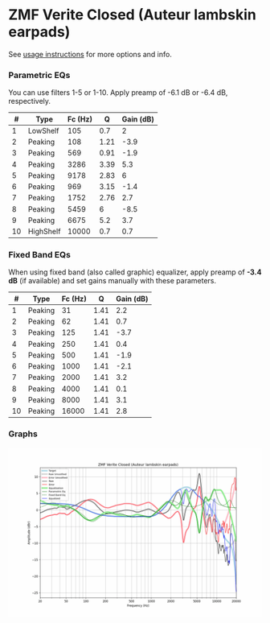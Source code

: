 # ZMF Verite Closed (Auteur lambskin earpads)
See [usage instructions](https://github.com/jaakkopasanen/AutoEq#usage) for more options and info.

### Parametric EQs
You can use filters 1-5 or 1-10. Apply preamp of -6.1 dB or -6.4 dB, respectively.

|   # | Type      |   Fc (Hz) |    Q |   Gain (dB) |
|-----|-----------|-----------|------|-------------|
|   1 | LowShelf  |       105 | 0.7  |         2   |
|   2 | Peaking   |       108 | 1.21 |        -3.9 |
|   3 | Peaking   |       569 | 0.91 |        -1.9 |
|   4 | Peaking   |      3286 | 3.39 |         5.3 |
|   5 | Peaking   |      9178 | 2.83 |         6   |
|   6 | Peaking   |       969 | 3.15 |        -1.4 |
|   7 | Peaking   |      1752 | 2.76 |         2.7 |
|   8 | Peaking   |      5459 | 6    |        -8.5 |
|   9 | Peaking   |      6675 | 5.2  |         3.7 |
|  10 | HighShelf |     10000 | 0.7  |         0.7 |

### Fixed Band EQs
When using fixed band (also called graphic) equalizer, apply preamp of **-3.4 dB** (if available) and set gains manually with these parameters.

|   # | Type    |   Fc (Hz) |    Q |   Gain (dB) |
|-----|---------|-----------|------|-------------|
|   1 | Peaking |        31 | 1.41 |         2.2 |
|   2 | Peaking |        62 | 1.41 |         0.7 |
|   3 | Peaking |       125 | 1.41 |        -3.7 |
|   4 | Peaking |       250 | 1.41 |         0.4 |
|   5 | Peaking |       500 | 1.41 |        -1.9 |
|   6 | Peaking |      1000 | 1.41 |        -2.1 |
|   7 | Peaking |      2000 | 1.41 |         3.2 |
|   8 | Peaking |      4000 | 1.41 |         0.1 |
|   9 | Peaking |      8000 | 1.41 |         3.1 |
|  10 | Peaking |     16000 | 1.41 |         2.8 |

### Graphs
![](./ZMF%20Verite%20Closed%20(Auteur%20lambskin%20earpads).png)
